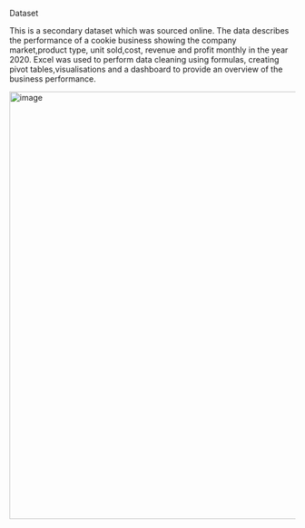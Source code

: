 Dataset

This is a secondary dataset which was sourced online. The data describes the performance of a cookie business showing the company market,product type, unit sold,cost, revenue and profit monthly in the year 2020. Excel was used to perform data cleaning using formulas, creating pivot tables,visualisations and a dashboard to provide an overview of the business performance. 

<img width="754" alt="image" src="https://github.com/user-attachments/assets/621d505a-dc20-4620-adcc-fd9d989eff1d">


